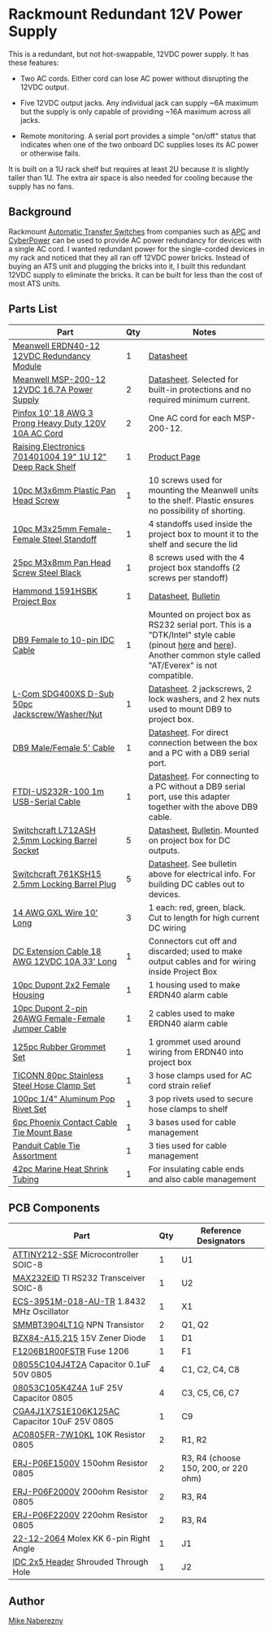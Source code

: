 # Rackmount Redundant 12V Power Supply

This is a redundant, but not hot-swappable, 12VDC power supply.  It has these features:

 - Two AC cords.  Either cord can lose AC power without disrupting the 12VDC output.

 - Five 12VDC output jacks.  Any individual jack can supply ~6A maximum but the supply is only capable of providing ~16A maximum across all jacks.

 - Remote monitoring.  A serial port provides a simple "on/off" status that indicates when one of the two onboard DC supplies loses its AC power or otherwise fails.

It is built on a 1U rack shelf but requires at least 2U because it is slightly taller than 1U.  The extra air space is also needed for cooling because the supply has no fans.

## Background

Rackmount [Automatic Transfer Switches](https://web.archive.org/web/20220408134749/https://www.youtube.com/watch?v=JSWmmY9tKrM) from companies such as [APC](https://web.archive.org/web/20220408135631/https://download.schneider-electric.com/files?p_File_Name=BSTY-AQNP38_R0_EN.pdf&p_Doc_Ref=SPD_BSTY-AQNP38_EN&p_enDocType=Catalog) and [CyberPower](https://web.archive.org/web/20220408140138/https://www.cyberpower.com/tw/en/File/GetCyberpowerFileByDocId/DS-21040002-01) can be used to provide AC power redundancy for devices with a single AC cord.  I wanted redundant power for the single-corded devices in my rack and noticed that they all ran off 12VDC power bricks.  Instead of buying an ATS unit and plugging the bricks into it, I built this redundant 12VDC supply to eliminate the bricks.  It can be built for less than the cost of most ATS units.

## Parts List

| Part | Qty | Notes |
|------|-----|-------|
|[Meanwell ERDN40-12 12VDC Redundancy Module](https://www.mouser.com/ProductDetail/709-ERDN40-12) | 1 | [Datasheet](https://web.archive.org/web/20220407021145/https://www.meanwell.com/upload/pdf/ERDN40/ERDN40-spec.pdf) |
|[Meanwell MSP-200-12 12VDC 16.7A Power Supply](https://www.mouser.com/ProductDetail/709-MSP200-12) | 2 | [Datasheet](https://web.archive.org/web/20220407021309/https://www.mouser.com/datasheet/2/260/MSP_200_SPEC-1109886.pdf).  Selected for built-in protections and no required minimum current. |
|[Pinfox 10' 18 AWG 3 Prong Heavy Duty 120V 10A AC Cord](https://www.amazon.com/gp/product/B07QYRMD6D) | 2 | One AC cord for each MSP-200-12. |
|[Raising Electronics 701401004 19" 1U 12" Deep Rack Shelf](https://www.amazon.com/gp/product/B01M8HKRA7) | 1 | [Product Page](https://web.archive.org/web/20220408132026/https://risingracks.com/cantilever-server-shelf-vented-black-shelves-rack-mount-19-1u-12-300mm-deep/) |
|[10pc M3x6mm Plastic Pan Head Screw](https://www.ebay.com/itm/254913074827) | 1 | 10 screws used for mounting the Meanwell units to the shelf.  Plastic ensures no possibility of shorting. |
|[10pc M3x25mm Female-Female Steel Standoff](https://www.ebay.com/itm/113410581076) | 1 | 4 standoffs used inside the project box to mount it to the shelf and secure the lid |
|[25pc M3x8mm Pan Head Screw Steel Black](https://www.ebay.com/itm/111839544046) | 1 | 8 screws used with the 4 project box standoffs (2 screws per standoff) |
|[Hammond 1591HSBK Project Box](https://www.digikey.com/en/products/detail/hammond-manufacturing/1591HSBK/130882) | 1 | [Datasheet](https://web.archive.org/web/20210928162934/http://www.hammondmfg.com/pdf/1591H.pdf), [Bulletin](https://web.archive.org/web/20220407164638/https://www.mouser.com/datasheet/2/177/1591-1389824.pdf) |
|[DB9 Female to 10-pin IDC Cable](https://www.ebay.com/itm/233240403061) | 1 | Mounted on project box as RS232 serial port.  This is a "DTK/Intel" style cable (pinout [here](https://web.archive.org/web/20220719151857/https://www.onlogic.com/db9-idc10dtk/) and [here](https://web.archive.org/web/20220719152405/https://www.retrobrewcomputers.org/n8vem-gg-archive/html-2011/Nov/msg00172.html)).  Another common style called "AT/Everex" is not compatible. |
|[L-Com SDG400XS D-Sub 50pc Jackscrew/Washer/Nut](https://www.newark.com/l-com/sdg400xs/jack-screw-4-40-10-16mm/dp/63K2685) | 1 | [Datasheet](https://web.archive.org/web/20220827230745/https://www.l-com.com/Images/Downloadables/2D/SDG450XS_2D.pdf).  2 jackscrews, 2 lock washers, and 2 hex nuts used to mount DB9 to project box. |
|[DB9 Male/Female 5' Cable](https://www.mouser.com/ProductDetail/523-CS-DSDMDB09MF005) | 1 | [Datasheet](https://web.archive.org/web/20220719155819/https://www.mouser.com/datasheet/2/18/1/CS_DSDMDB09MF-2079775.pdf).  For direct connection between the box and a PC with a DB9 serial port. |
|[FTDI-US232R-100 1m USB-Serial Cable](https://www.mouser.com/ProductDetail/895-US232R-100-BLK) | 1 | [Datasheet](https://web.archive.org/web/20220828230546/https://www.mouser.com/datasheet/2/163/DS_US232R-10_R-100-500-1669828.pdf).  For connecting to a PC without a DB9 serial port, use this adapter together with the above DB9 cable. |
|[Switchcraft L712ASH 2.5mm Locking Barrel Socket](https://www.mouser.com/ProductDetail/502-L712ASH) | 5 | [Datasheet](https://web.archive.org/web/20220407035419/https://www.mouser.com/datasheet/2/393/L712ASH-L722ASH_CD-1110860.pdf), [Bulletin](https://web.archive.org/web/20220407164041/https://www.switchcraft.com/Documents/switchcraft_npb_637_high_temp_jacks_plugs.pdf).  Mounted on project box for DC outputs. |
|[Switchcraft 761KSH15 2.5mm Locking Barrel Plug](https://www.mouser.com/ProductDetail/502-761KSH15) | 5 | [Datasheet](https://web.archive.org/web/20220407035117/https://www.mouser.com/datasheet/2/393/761KSH-S761KSH_CD-1110850.pdf). See bulletin above for electrical info.  For building DC cables out to devices. |
|[14 AWG GXL Wire 10' Long](https://www.ebay.com/itm/293094627307) | 3 | 1 each: red, green, black.  Cut to length for high current DC wiring |
|[DC Extension Cable 18 AWG 12VDC 10A 33' Long](https://www.ebay.com/itm/133233779533) | 1 | Connectors cut off and discarded; used to make output cables and for wiring inside Project Box |
|[10pc Dupont 2x2 Female Housing](https://www.ebay.com/itm/141510327734) | 1 | 1 housing used to make ERDN40 alarm cable |
|[10pc Dupont 2-pin 26AWG Female-Female Jumper Cable](https://www.ebay.com/itm/254959908608) | 1 | 2 cables used to make ERDN40 alarm cable |
|[125pc Rubber Grommet Set](https://www.ebay.com/itm/221291687081) | 1 | 1 grommet used around wiring from ERDN40 into project box |
|[TICONN 80pc Stainless Steel Hose Clamp Set](https://www.amazon.com/gp/product/B094YP2F3D) | 1 | 3 hose clamps used for AC cord strain relief |
|[100pc 1/4" Aluminum Pop Rivet Set](https://www.harborfreight.com/100-piece-1-4-quarter-inch-aluminum-blind-rivet-set-67619.html) | 1 | 3 pop rivets used to secure hose clamps to shelf |
|[6pc Phoenix Contact Cable Tie Mount Base](https://www.mouser.com/ProductDetail/651-3240709) | 1 | 3 bases used for cable management |
|[Panduit Cable Tie Assortment](https://www.mouser.com/ProductDetail/644-KB-550) | 1 | 3 ties used for cable management |
|[42pc Marine Heat Shrink Tubing](https://www.harborfreight.com/42-piece-marine-heat-shrink-tubing-67598.html) | 1 | For insulating cable ends and also cable management |

## PCB Components

| Part | Qty | Reference Designators |
|------|-----|-----------------------|
|[ATTINY212-SSF](https://www.mouser.com/ProductDetail/579-ATTINY212-SSF) Microcontroller SOIC-8 | 1 | U1 |
|[MAX232EID](https://www.mouser.com/ProductDetail/595-MAX232EID) TI RS232 Transceiver SOIC-8 | 1 | U2 |
|[ECS-3951M-018-AU-TR](https://www.mouser.com/ProductDetail/520-3951M-018-AU) 1.8432 MHz Oscillator | 1 | X1 |
|[SMMBT3904LT1G](https://www.mouser.com/ProductDetail/863-SMMBT3904LT1G) NPN Transistor | 2 | Q1, Q2 |
|[BZX84-A15,215](https://www.mouser.com/ProductDetail/771-BZX84-A15,215) 15V Zener Diode | 1 | D1 |
|[F1206B1R00FSTR](https://www.mouser.com/ProductDetail/581-F1206B1R00FSTR) Fuse 1206 | 1 | F1 |
|[08055C104J4T2A](https://www.mouser.com/ProductDetail/581-08055C104J4T2A) Capacitor 0.1uF 50V 0805 | 4 | C1, C2, C4, C8 |
|[08053C105K4Z4A](https://www.mouser.com/ProductDetail/581-08053C105K4Z4A) 1uF 25V Capacitor 0805 | 4 | C3, C5, C6, C7 |
|[CGA4J1X7S1E106K125AC](https://www.mouser.com/ProductDetail/810-CGA4J1X7S1E106K1) Capacitor 10uF 25V 0805 | 1 | C9 |
|[AC0805FR-7W10KL](https://www.mouser.com/ProductDetail/603-AC0805FR-7W10KL) 10K Resistor 0805 | 2 | R1, R2 |
|[ERJ-P06F1500V](https://www.mouser.com/ProductDetail/667-ERJ-P06F1500V) 150ohm Resistor 0805 | 2 | R3, R4 (choose 150, 200, or 220 ohm) |
|[ERJ-P06F2000V](https://www.mouser.com/ProductDetail/667-ERJ-P06F2000V) 200ohm Resistor 0805 | 2 | R3, R4 |
|[ERJ-P06F2200V](https://www.mouser.com/ProductDetail/667-ERJ-P06F2200V) 220ohm Resistor 0805 | 2 | R3, R4 |
|[22-12-2064](https://www.mouser.com/ProductDetail/538-22-12-2064) Molex KK 6-pin Right Angle | 1 | J1 |
|[IDC 2x5 Header](https://www.ebay.com/itm/254517739367) Shrouded Through Hole | 1 | J2 |

## Author

[Mike Naberezny](https://github.com/mnaberez)
